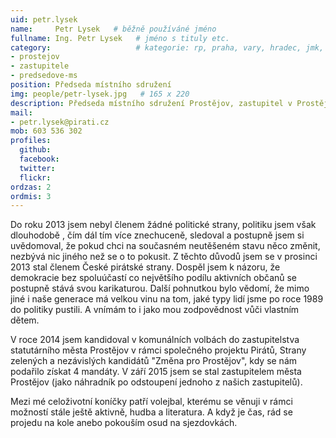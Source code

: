 ```yaml
---
uid: petr.lysek
name:     Petr Lysek   # běžně používáné jméno
fullname: Ing. Petr Lysek   # jméno s tituly etc.
category:                   # kategorie: rp, praha, vary, hradec, jmk, senat
- prostejov
- zastupitele
- predsedove-ms
position: Předseda místního sdružení
img: people/petr-lysek.jpg   # 165 x 220
description: Předseda místního sdružení Prostějov, zastupitel v Prostějově, krajský zastupitel v Olomouckém kraji           # kratký popis, max 160 znaků
mail:
- petr.lysek@pirati.cz
mob: 603 536 302   
profiles:
  github:                 
  facebook:       
  twitter:      
  flickr:
ordzas: 2
ordmis: 3     
---
```

Do roku 2013 jsem nebyl členem žádné politické strany, politiku jsem však dlouhodobě , čím dál tím více znechuceně, sledoval a postupně jsem si uvědomoval, že pokud chci na současném neutěšeném stavu něco změnit, nezbývá nic jiného než se o to pokusit. Z těchto důvodů jsem se v prosinci 2013 stal členem České pirátské strany. Dospěl jsem k názoru, že demokracie bez spoluúčastí co největšího podílu aktivních občanů se postupně stává svou karikaturou. Další pohnutkou bylo vědomí, že mimo jiné i naše generace má velkou vinu na tom, jaké typy lidí jsme po roce 1989 do politiky pustili. A vnímám to i jako mou zodpovědnost vůči vlastním dětem.

V roce 2014 jsem kandidoval v komunálních volbách do zastupitelstva statutárního města Prostějov v rámci společného projektu Pirátů, Strany zelených a nezávislých kandidátů "Změna pro Prostějov", kdy se nám podařilo získat 4 mandáty. V září 2015 jsem se stal zastupitelem města Prostějov (jako náhradník po odstoupení jednoho z našich zastupitelů). 

Mezi mé celoživotní koníčky patří volejbal, kterému se věnuji v rámci možností stále ještě aktivně, hudba a literatura. A když je čas, rád se projedu na kole anebo pokouším osud na sjezdovkách.